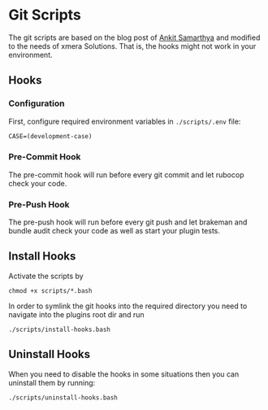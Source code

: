 # Git Scripts

The git scripts are based on the blog post of 
[Ankit Samarthya](https://betterprogramming.pub/git-hooks-for-your-rails-app-to-run-rubocop-brakeman-and-rspec-on-push-or-commit-ab51cd65e713) and modified to the needs of xmera Solutions. That is, the hooks might not work in your environment.

## Hooks

### Configuration

First, configure required environment variables in `./scripts/.env` file:

```txt
CASE=(development-case)
```

### Pre-Commit Hook

The pre-commit hook will run before every git commit and let rubocop check your code.

### Pre-Push Hook

The pre-push hook will run before every git push and let brakeman and bundle 
audit check your code as well as start your plugin tests.

## Install Hooks

Activate the scripts by

```shell
chmod +x scripts/*.bash
```

In order to symlink the git hooks into the required directory you need to navigate
into the plugins root dir and run

```shell
./scripts/install-hooks.bash
```

## Uninstall Hooks

When you need to disable the hooks in some situations then you can uninstall them
by running:

```shell
./scripts/uninstall-hooks.bash
```
